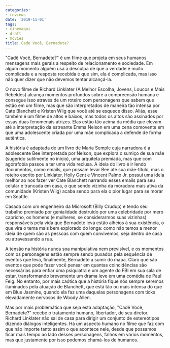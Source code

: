 ```yaml
---
categories:
- reviews
date: '2019-11-01'
tags:
- cinemaqui
- draft
- movies
title: Cade Você, Bernadete?
---
```


"Cadê Você, Bernadete?" é um filme que projeta em seus humanos mensagens mais gerais a respeito de relacionamento e sociedade. Em algum momento alguém usa a desculpa de que a verdade é muito complicada e a resposta recebida é que sim, ela é complicada, mas isso não quer dizer que não devemos tentar alcançá-la.

O novo filme de Richard Linklater (A Melhor Escolha, Jovens, Loucos e Mais Rebeldes) alcança momentos profundos sobre a compreensão humana e consegue isso através de um roteiro com personagens que sabem que estão em um filme, mas que são interpretados de maneira tão intensa por Cate Blanchett e Kristen Wiig que você até se esquece disso. Aliás, esse também é um filme de altos e baixos, mas todos os altos são assinados por essas duas fenomenais atrizes. Elas estão tão acima da média que elevam até a interpretação da estreante Emma Nelson em uma cena comovente em que uma adolescente criada por uma mãe complicada a defende de forma autêntica.

A história é adaptada de um livro de Maria Semple cuja narradora é a adolescente Bee interpretada por Nelson, que explora o sumiço de sua mãe (sugerido sutilmente no início), uma arquiteta premiada, mas que com agorafobia passou a ter uma vida reclusa. A ideia do livro é ir lendo documentos, como emails, que possam levar Bee até sua mãe-título, mas o roteiro escrito por Linklater, Holly Gent e Vincent Palmo Jr. possui uma ideia melhor ao nos fazer ver Cate Blanchett narrando esses emails para seu celular e trancada em casa, o que sendo vizinha da moradora mais ativa da comunidade (Kristen Wiig) acaba sendo para ela o pior lugar para se morar em Seattle.

Casada com um engenheiro da Microsoft (Billy Crudup) e tendo seu trabalho premiado por genialidade destruído por uma celebridade por mero capricho, os homens (e mulheres, se considerarmos suas vizinhas) responsáveis pela vida que Bernadete leva estão alheios à sua existência, o que vira o tema mais bem explorado do longa: como não temos a menor ideia de quem são as pessoas com quem convivemos, seja dentro de casa ou atravessando a rua.

A tensão na história nunca soa manipulativa nem previsível, e os momentos com os personagens estão sempre sendo puxados pela sequência de eventos que leva, finalmente, Bernadete a sumir do mapa. Claro que são eventos que pode fazer você pensar em quantas coincidências são necessárias para enfiar uma psiquiatra e um agente do FBI em sua sala de estar, transformando brevemente um drama leve em uma comédia de Paul Feig. No entanto, por mais caótica que a história fique nós sempre seremos iluminados pela atuação de Blanchett, que está tão ou mais intensa do que em Blue Jasmine, quando ela faz uma daquelas personagens com ticks elevadamente nervosos de Woody Allen.

Mas por mais problemática que seja esta adaptação, "Cadê Você, Bernadete?" recebe o tratamento humano, libertador, de seu diretor. Richard Linklater não sai de casa para dirigir um conjunto de estereótipos dizendo diálogos inteligentes. Há um aspecto humano no filme que faz com que não importe tanto assim o que acontece nele, desde que possamos ficar mais tempo ao lado desses personagens, falhos em vários momentos, mas que justamente por isso podemos chamá-los de humanos.